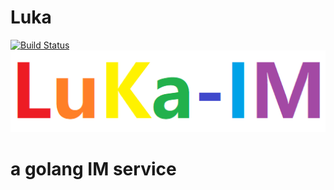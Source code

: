 # Luka
[![Build Status](https://travis-ci.com/dxyinme/Luka.svg?branch=master)](https://travis-ci.com/dxyinme/Luka)
![logo](./static/picture/luka-im.png)
<h1>a golang IM service</h1>
